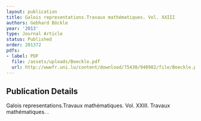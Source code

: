 ```yaml
---
layout: publication
title: Galois representations.Travaux mathématiques. Vol. XXIII
authors: Gebhard Böckle
year: '2013'
type: Journal Article
status: Published
order: 201372
pdfs:
- label: PDF
  file: /assets/uploads/Boeckle.pdf
  url: http://wwwfr.uni.lu/content/download/75430/940982/file/Boeckle.pdf
---
```


## Publication Details

Galois representations.Travaux mathématiques. Vol. XXIII. Travaux mathématiques. .


